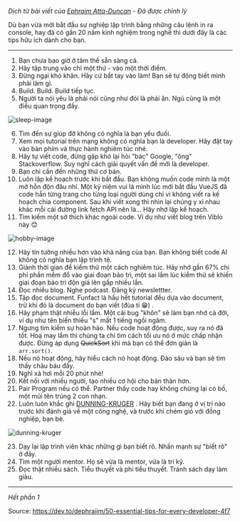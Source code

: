 *Dịch từ bài viết của [Ephraim Atta-Duncan](https://dev.to/dephraiim) - Đã được chỉnh lý*


Dù bạn vừa mới bắt đầu sự nghiệp lập trình bằng những câu lệnh in ra console, hay đã có gần 20 năm kinh nghiệm trong nghề thì dưới đây là các tips hữu ích dành cho bạn.


-----



1. Bạn chưa bao giờ ở tâm thế sẵn sàng cả.
2. Hãy tập trung vào chỉ một thứ - vào một thời điểm.
3. Đừng ngại khó khăn. Hãy cứ bắt tay vào làm! Bạn sẽ tự động biết mình phải làm gì.
4. Build. Build. Build tiếp tục.
5. Người ta nói yêu là phải nói cũng như đói là phải ăn. Ngủ cũng là một điều quan trọng đấy.


![sleep-image](https://images.viblo.asia/7a3ae46f-e69c-40cf-bc49-e80f87f51001.png)

6. Tìm đến sự giúp đỡ không có nghĩa là bạn yếu đuối.
7. Xem mọi tutorial trên mạng không có nghĩa bạn là developer. Hãy đặt tay vào bàn phím và thực hành nghiêm túc nhé.
8. Hãy tự viết code, đừng gặp khó lại hỏi "bác" Google, "ông" Stackoverflow. Suy nghĩ cách giải quyết vấn đề mới là developer.
9. Bạn chỉ cần đến những thứ cơ bản.
10. Luôn lập kế hoạch trước khi bắt đầu. Bạn không muốn code mình là một mớ hỗn độn đâu nhỉ. Một kỷ niệm vui là mình lúc mới bắt đầu VueJS đã code hẵn từng trang cho từng loại người dùng chỉ vì không viết ra kế hoạch chia component. Sau khi viết xong thì nhìn lại chúng y xì nhau khác mỗi cái đường link fetch API nên là... Hãy nhớ lập kế hoạch.
11. Tìm kiếm một sở thích khác ngoài code. Ví dụ như viết blog trên Viblo này 😊

![hobby-image](https://images.viblo.asia/5c64e948-e334-4535-8bda-5af8db1a7dcf.png)

12. Hãy tin tưởng nhiều hơn vào khả năng của bạn. Bạn không biết code AI không có nghĩa bạn lập trình tệ.
13. Giành thời gian để kiểm thử một cách nghiêm túc. Hãy nhớ gần 67% chi phí phần mềm đổ vào giai đoạn bảo trì, một sai lầm lúc kiểm thử sẽ khiến giai đoạn bảo trì độn giá lên gấp nhiều lần.
14. Đọc nhiều blog. Nghe podcast. Đăng ký newslettter.
15. Tập đọc document. Funfact là hầu hết tutorial đều dựa vào document, trừ khi đó là document do bạn viết (đùa tí 😁) .
16. Hãy phạm thật nhiễu lỗi lầm. Một cái bug "khôn" sẽ làm bạn nhớ cả đời, ví dụ như tên biến thiếu "s" mất 1 tiếng ngồi ngâm.
17. Ngưng tìm kiếm sự hoàn hảo. Nếu code hoạt động được, suy ra nó đã tốt. Hoạ may lắm thì chúng ta chỉ tìm cách tối ưu nó ở mức chấp nhận được. Đừng áp dụng ~~QuickSort~~ khi mà bạn có thể đơn giản là ```arr.sort()```.
18. Nếu nó hoạt động, hãy hiểu cách nó hoạt động. Đào sâu và bạn sẽ tìm thấy châu báu đấy.
19. Nghỉ xả hơi mỗi 20 phút nhé!
20. Kết nối với nhiều người, tạo nhiều cơ hội cho bản thân hơn.
21. Pair Program nếu có thể. Partner thấy code hay không chừng lại có bồ, một mũi tên trúng 2 con nhạn.
22. Luôn luôn khắc ghi [DUNNING-KRUGER](https://en.wikipedia.org/wiki/Dunning%E2%80%93Kruger_effect) . Hãy biết bạn đang ở vị trí nào trước khi đánh giá về một công nghệ, và trước khi chém gió với đồng nghiệp, bạn bè.

![dunning-kruger](https://images.viblo.asia/02a639d0-27ea-4e0b-b081-16f0957d6e36.jpg)

23. Dạy lại lập trình viên khác những gì bạn biết rõ. Nhấn mạnh sự "biết rõ" ở đây.
24. Tìm một người mentor. Họ sẽ vừa là mentor, vừa là tri kỷ.
25. Đọc thật nhiều sách. Tiểu thuyết và phi tiểu thuyết. Tránh sách dạy làm giàu.

-----
*Hết phần 1*


Source: https://dev.to/dephraiim/50-essential-tips-for-every-developer-4f7